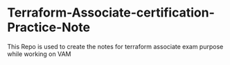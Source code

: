 # Terraform-Associate-certification-Practice-Note
This Repo is used to create the notes for terraform associate exam purpose while working on VAM 
